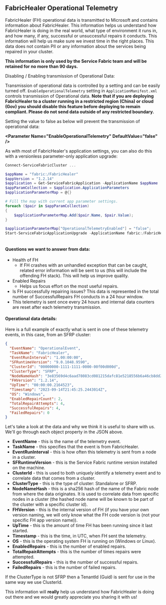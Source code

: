 ## FabricHealer Operational Telemetry

FabricHealer (FH) operational data is transmitted to Microsoft and contains information about FabricHealer.  This information helps us understand how FabricHealer is doing in the real world, what type of environment it runs in, and how many, if any, successful or unsuccessful repairs it conducts. This information will help us make sure we invest time in the right places. This data does not contain PII or any information about the services being repaired in your cluster. 

**This information is only used by the Service Fabric team and will be retained for no more than 90 days.** 

Disabling / Enabling transmission of Operational Data: 

Transmission of operational data is controlled by a setting and can be easily turned off. ```EnableOperationalTelemetry``` setting in ```ApplicationManifest.xml``` controls transmission of Operational data. **Note that if you are deploying FabricHealer to a cluster running in a restricted region (China) or cloud (Gov) you should disable this feature before deploying to remain compliant. Please do not send data outside of any restricted boundary.**

Setting the value to false as below will prevent the transmission of operational data: 

**\<Parameter Name="EnableOperationalTelemetry" DefaultValue="false" />** 

As with most of FabricHealer's application settings, you can also do this with a versionless parameter-only application upgrade: 

```Powershell
Connect-ServiceFabricCluster ...

$appName = "fabric:/FabricHealer"
$appVersion = "1.2.14"
$application = Get-ServiceFabricApplication -ApplicationName $appName
$appParamCollection = $application.ApplicationParameters
$applicationParameterMap = @{}

# Fill the map with current app parameter settings.
foreach ($pair in $appParamCollection)
{
    $applicationParameterMap.Add($pair.Name, $pair.Value);
}

$applicationParameterMap["OperationalTelemetryEnabled"] = "false";
Start-ServiceFabricApplicationUpgrade -ApplicationName fabric:/FabricHealer -ApplicationParameter $appParams -ApplicationTypeVersion $appVersion -UnMonitoredAuto
 
```

#### Questions we want to answer from data: 

-	Health of FH 
       -	If FH crashes with an unhandled exception that can be caught, related error information will be sent to us (this will include the offending FH stack). This will help us improve quality. 
-	Enabled Repairs 
    -	Helps us focus effort on the most useful repairs.
-	Is FH successfully repairing issues? This data is represented in the total number of SuccessfulRepairs FH conducts in a 24 hour window.
-	This telemetry is sent once every 24 hours and internal data counters are reset after each telemetry transmission.

#### Operational data details: 

Here is a full example of exactly what is sent in one of these telemetry events, in this case, from an SFRP cluster: 

```JSON
{
  "EventName": "OperationalEvent",
  "TaskName": "FabricHealer",
  "EventRunInterval": "1.00:00:00",
  "SFRuntimeVersion": "9.0.1048.9590",
  "ClusterId": "00000000-1111-1111-0000-00f00d000d",
  "ClusterType": "SFRP",
  "NodeNameHash": "3e83569d4c6aad78083cd081215dafc81e5218556b6a46cb8dd2b183ed0095ad",
  "FHVersion": "1.2.14",
  "UpTime": "00:00:00.2164523",
  "Timestamp": "2023-09-14T21:45:25.2443014Z",
  "OS": "Windows",
  "EnabledRepairCount": 2,
  "TotalRepairAttempts": 4,
  "SuccessfulRepairs": 4,
  "FailedRepairs": 0
}
```

Let's take a look at the data and why we think it is useful to share with us. We'll go through each object property in the JSON above.
-	**EventName** - this is the name of the telemetry event.
-	**TaskName** - this specifies that the event is from FabricHealer.
-	**EventRunInterval** - this is how often this telemetry is sent from a node in a cluster.
-   **SFRuntimeVersion** - this is the Service Fabric runtime version installed on the machine.
-	**ClusterId** - this is used to both uniquely identify a telemetry event and to correlate data that comes from a cluster.
-	**ClusterType** - this is the type of cluster: Standalone or SFRP.
-	**NodeNameHash** - this is a sha256 hash of the name of the Fabric node from where the data originates. It is used to correlate data from specific nodes in a cluster (the hashed node name will be known to be part of the cluster with a specific cluster id).
-	**FHVersion** - this is the internal version of FH (if you have your own version naming, we will only know what the FH code version is (not your specific FH app version name)).
-	**UpTime** - this is the amount of time FH has been running since it last started.
-	**Timestamp** - this is the time, in UTC, when FH sent the telemetry.
-	**OS** - this is the operating system FH is running on (Windows or Linux).
-   **EnabledRepairs** - this is the number of enabled repairs.
-   **TotalRepairAttempts** - this is the number of times repairs were attempted.
-   **SuccessfulRepairs** - this is the number of successful repairs.
-   **FailedRepairs** - this is the number of failed repairs.


If the ClusterType is not SFRP then a TenantId (Guid) is sent for use in the same way we use ClusterId. 

This information will **really** help us understand how FabricHealer is doing out there and we would greatly appreciate you sharing it with us!


